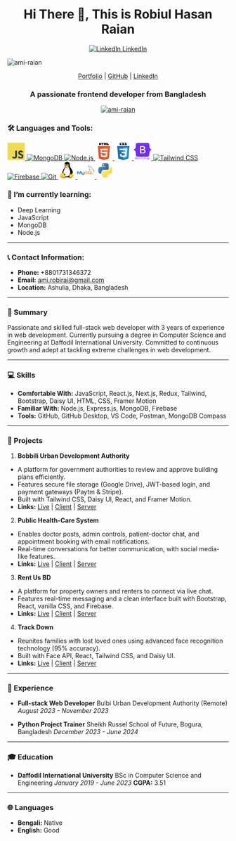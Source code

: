 <h1 align="center">Hi There 👋, This is Robiul Hasan Raian</h1>

<p align="center">
    <a href="www.linkedin.com/in/robiul-hasan-raian/" target="_blank" rel="noreferrer">
        <img src="https://images.rawpixel.com/image_png_800/czNmcy1wcml2YXRlL3Jhd3BpeGVsX2ltYWdlcy93ZWJzaXRlX2NvbnRlbnQvbHIvdjk4Mi1kNS0xMF8xLnBuZw.png"
            alt="LinkedIn" width="20" height="20" /> LinkedIn
    </a>
</p>
<p align="left">
    <img src="https://komarev.com/ghpvc/?username=ami-raian&label=Profile%20views&color=0e75b6&style=flat"
        alt="ami-raian" />
</p>
<p align="center">
    <a href="https://ami-raian.netlify.app/" target="_blank">Portfolio</a> |
    <a href="https://github.com/ami-raian" target="_blank">GitHub</a> |
    <a href="https://www.linkedin.com/in/robiul-hasan-raian/" target="_blank">LinkedIn</a>
</p>

<h3 align="center">A passionate frontend developer from Bangladesh</h3>

<p align="center">
    <a href="https://github.com/ryo-ma/github-profile-trophy">
        <img src="https://github-profile-trophy.vercel.app/?username=ami-raian" alt="ami-raian" />
    </a>
</p>

### 🛠️ Languages and Tools:
<p align="left">
    <a href="https://developer.mozilla.org/en-US/docs/Web/JavaScript" target="_blank" rel="noreferrer">
        <img src="https://raw.githubusercontent.com/devicons/devicon/master/icons/javascript/javascript-original.svg"
            alt="JavaScript" width="40" height="40" />
    </a>
    <a href="https://www.mongodb.com/" target="_blank" rel="noreferrer">
        <img src="https://upload.wikimedia.org/wikipedia/commons/thumb/9/93/MongoDB_Logo.svg/2560px-MongoDB_Logo.svg.png"
            alt="MongoDB" width="40" height="40" />
    </a>
    <a href="https://nodejs.org/en" target="_blank" rel="noreferrer">
        <img src="https://upload.wikimedia.org/wikipedia/commons/d/d9/Node.js_logo.svg" alt="Node.js" width="40"
            height="40" />
    </a>
    <a href="https://www.w3.org/html/" target="_blank" rel="noreferrer">
        <img src="https://raw.githubusercontent.com/devicons/devicon/master/icons/html5/html5-original-wordmark.svg"
            alt="HTML5" width="40" height="40" />
    </a>
    <a href="https://www.w3schools.com/css/" target="_blank" rel="noreferrer">
        <img src="https://raw.githubusercontent.com/devicons/devicon/master/icons/css3/css3-original-wordmark.svg"
            alt="CSS3" width="40" height="40" />
    </a>
    <a href="https://getbootstrap.com" target="_blank" rel="noreferrer">
        <img src="https://raw.githubusercontent.com/devicons/devicon/master/icons/bootstrap/bootstrap-plain-wordmark.svg"
            alt="Bootstrap" width="40" height="40" />
    </a>
    <a href="https://tailwindcss.com/" target="_blank" rel="noreferrer">
        <img src="https://upload.wikimedia.org/wikipedia/commons/d/d5/Tailwind_CSS_Logo.svg" alt="Tailwind CSS"
            width="40" height="40" />
    </a>
    <a href="https://firebase.google.com/" target="_blank" rel="noreferrer">
        <img src="https://www.vectorlogo.zone/logos/firebase/firebase-icon.svg" alt="Firebase" width="40" height="40" />
    </a>
    <a href="https://git-scm.com/" target="_blank" rel="noreferrer">
        <img src="https://www.vectorlogo.zone/logos/git-scm/git-scm-icon.svg" alt="Git" width="40" height="40" />
    </a>
    <a href="https://www.linux.org/" target="_blank" rel="noreferrer">
        <img src="https://raw.githubusercontent.com/devicons/devicon/master/icons/linux/linux-original.svg" alt="Linux"
            width="40" height="40" />
    </a>
    <a href="https://www.mysql.com/" target="_blank" rel="noreferrer">
        <img src="https://raw.githubusercontent.com/devicons/devicon/master/icons/mysql/mysql-original-wordmark.svg"
            alt="MySQL" width="40" height="40" />
    </a>
    <a href="https://www.python.org" target="_blank" rel="noreferrer">
        <img src="https://raw.githubusercontent.com/devicons/devicon/master/icons/python/python-original.svg"
            alt="Python" width="40" height="40" />
    </a>
</p>

### 🌱 I’m currently learning:
- Deep Learning
- JavaScript
- MongoDB
- Node.js

---

### 📞 Contact Information:
- **Phone:** +8801731346372
- **Email:** [ami.robirai@gmail.com](mailto:ami.robirai@gmail.com)
- **Location:** Ashulia, Dhaka, Bangladesh

---

### 📝 Summary
Passionate and skilled full-stack web developer with 3 years of experience in web development. Currently pursuing a
degree in Computer Science and Engineering at Daffodil International University. Committed to continuous growth and
adept at tackling extreme challenges in web development.

---

### 💻 Skills
- **Comfortable With:** JavaScript, React.js, Next.js, Redux, Tailwind, Bootstrap, Daisy UI, HTML, CSS, Framer Motion
- **Familiar With:** Node.js, Express.js, MongoDB, Firebase
- **Tools:** GitHub, GitHub Desktop, VS Code, Postman, MongoDB Compass

---

### 🌟 Projects
1. **Bobbili Urban Development Authority**
- A platform for government authorities to review and approve building plans efficiently.
- Features secure file storage (Google Drive), JWT-based login, and payment gateways (Paytm & Stripe).
- Built with Tailwind CSS, Daisy UI, React, and Framer Motion.
- **Links:** [Live](https://bobbili-urban-development-authority.netlify.app/) |
[Client](https://github.com/ami-raian/Bobbili-urban-development-authority-client.git) |
[Server](https://github.com/ami-raian/Bobbili-urban-development-authority-server.git)

2. **Public Health-Care System**
- Enables doctor posts, admin controls, patient-doctor chat, and appointment booking with email notifications.
- Real-time conversations for better communication, with social media-like features.
- **Links:** [Live](https://public-healthcare.vercel.app/) | [Client](https://github.com/ami-raian/docApp_client) |
[Server](https://github.com/ami-raian/docApp_server)

3. **Rent Us BD**
- A platform for property owners and renters to connect via live chat.
- Features real-time messaging and a clean interface built with Bootstrap, React, vanilla CSS, and Firebase.
- **Links:** [Live](https://rentusbd.web.app/) | [Client](https://github.com/ami-raian/rentUsBd-client) |
[Server](https://github.com/ami-raian/rentUsBd-server)

4. **Track Down**
- Reunites families with lost loved ones using advanced face recognition technology (95% accuracy).
- Built with Face API, React, Tailwind CSS, and Daisy UI.
- **Links:** [Live](https://track-down-da01d.web.app/) | [Client](https://github.com/ami-raian/Track-Down) |
[Server](https://github.com/ami-raian/Track-Down-Server)

---

### 🏢 Experience
- **Full-stack Web Developer**
Bulbi Urban Development Authority (Remote)
*August 2023 - November 2023*

- **Python Project Trainer**
Sheikh Russel School of Future, Bogura, Bangladesh
*December 2023 - June 2024*

---

### 🎓 Education
- **Daffodil International University**
BSc in Computer Science and Engineering
*January 2019 - June 2023*
**CGPA:** 3.51

---

### 🌐 Languages
- **Bengali:** Native
- **English:** Good
